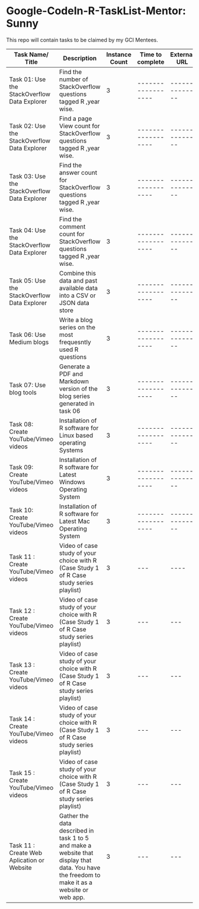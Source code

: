 # Google-CodeIn-R-TaskList-Mentor: Sunny
 This repo will contain tasks to be claimed by my GCI Mentees.


Task Name/ Title | Description | Instance Count | Time to complete | External URL | Task Categorization | Categories
-----------------|-------------|----------------|------------------|--------------|---------------------|-----------
Task 01: Use the StackOverflow Data Explorer | Find the number of StackOverflow questions tagged R  ,year wise. | 3  |------------------|--------------|---------------------|-----------
Task 02: Use the StackOverflow Data Explorer| Find a page View count for StackOverflow questions tagged R  ,year wise.| 3 |------------------|--------------|---------------------|-----------
Task 03: Use the StackOverflow Data Explorer| Find the answer count for StackOverflow questions tagged R ,year wise.| 3 |------------------|--------------|---------------------|-----------
Task 04: Use the StackOverflow Data Explorer| Find the comment count for StackOverflow questions tagged R  ,year wise.| 3  |------------------|--------------|---------------------|-----------
Task 05: Use the StackOverflow Data Explorer| Combine this data and past available data into a CSV or JSON data store | 3 |------------------|--------------|---------------------|-----------
Task 06: Use Medium blogs| Write a blog series on the most frequesntly used R questions |3 |------------------|--------------|---------------------|-----------
Task 07: Use blog tools | Generate a PDF and Markdown version of the blog series generated in task 06| 3 |------------------|--------------|---------------------|-----------
Task 08: Create YouTube/Vimeo videos | Installation of R software for Linux based operating Systems |3|------------------|--------------|---------------------|-----------
Task 09: Create YouTube/Vimeo videos | Installation of R software for Latest Windows Operating System | 3 |------------------|--------------|---------------------|-----------
Task 10: Create YouTube/Vimeo videos | Installation of R software for Latest Mac Operating System | 3 |------------------|--------------|---------------------|-----------
Task 11 : Create YouTube/Vimeo videos | Video of case study of your choice with R (Case Study 1 of R Case study series playlist) | 3 |--- | ----|----
Task 12 : Create YouTube/Vimeo videos | Video of case study of your choice with R (Case Study 1 of R Case study series playlist) | 3 | ---| ---|----
Task 13 : Create YouTube/Vimeo videos | Video of case study of your choice with R (Case Study 1 of R Case study series playlist) | 3 | ---| ---|----
Task 14 : Create YouTube/Vimeo videos | Video of case study of your choice with R (Case Study 1 of R Case study series playlist) | 3 | ---| ---|----
Task 15 : Create YouTube/Vimeo videos | Video of case study of your choice with R (Case Study 1 of R Case study series playlist) | 3 | ---| ---|----
Task 11 : Create Web Aplication or Website | Gather the data described in task 1 to 5 and make a website that display that data. You have the freedom to make it as a website or web app. | 3 | ---| ---| 

